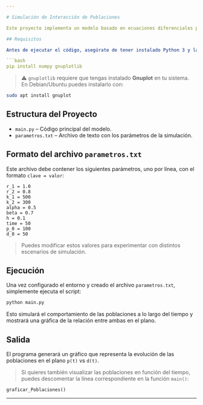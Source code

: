 ```yaml
---

# Simulación de Interacción de Poblaciones

Este proyecto implementa un modelo basado en ecuaciones diferenciales para simular la interacción entre dos especies usando el **método de Euler**. Los resultados se grafican con `gnuplotlib`.

## Requisitos

Antes de ejecutar el código, asegúrate de tener instalado Python 3 y las siguientes dependencias:

```bash
pip install numpy gnuplotlib
```

> ⚠️ `gnuplotlib` requiere que tengas instalado **Gnuplot** en tu sistema. En Debian/Ubuntu puedes instalarlo con:

```bash
sudo apt install gnuplot
```

## Estructura del Proyecto

* `main.py` – Código principal del modelo.
* `parametros.txt` – Archivo de texto con los parámetros de la simulación.

## Formato del archivo `parametros.txt`

Este archivo debe contener los siguientes parámetros, uno por línea, con el formato `clave = valor`:

```
r_1 = 1.0
r_2 = 0.8
k_1 = 500
k_2 = 300
alpha = 0.5
beta = 0.7
h = 0.1
time = 50
p_0 = 100
d_0 = 50
```

> Puedes modificar estos valores para experimentar con distintos escenarios de simulación.

## Ejecución

Una vez configurado el entorno y creado el archivo `parametros.txt`, simplemente ejecuta el script:

```bash
python main.py
```

Esto simulará el comportamiento de las poblaciones a lo largo del tiempo y mostrará una gráfica de la relación entre ambas en el plano.

## Salida

El programa generará un gráfico que representa la evolución de las poblaciones en el plano `p(t)` vs `d(t)`.

> Si quieres también visualizar las poblaciones en función del tiempo, puedes descomentar la línea correspondiente en la función `main()`:

```python
graficar_Poblaciones()
```

---
```


